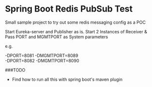 # Spring Boot Redis PubSub Test

Small sample project to try out some redis messaging config as a POC

Start Eureka-server and Publisher as is.
Start 2 Instances of Receiver
& Pass PORT and MGMTPORT as System parameters

e.g.

-DPORT=8081 -DMGMTPORT=8089<br/>
-DPORT=8082 -DMGMTPORT=8090

###TODO
- Find how to run all this with spring boot's maven plugin